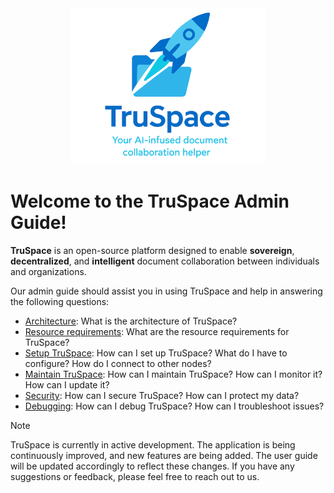<div align="center">
    <img src="TruSpaceLogo.svg" height=250>
</div>

# Welcome to the TruSpace Admin Guide!

**TruSpace** is an open-source platform designed to enable **sovereign**, **decentralized**, and **intelligent** document collaboration between individuals and organizations.

Our admin guide should assist you in using TruSpace and help in answering the following questions:

- [Architecture](Architecture.md): What is the architecture of TruSpace?<br>
- [Resource requirements](Resource%20requirements.md): What are the resource requirements for TruSpace?<br>
- [Setup TruSpace](Setup%20TruSpace): How can I set up TruSpace? What do I have to configure? How do I connect to other nodes?<br>
- [Maintain TruSpace](Maintain%20TruSpace): How can I maintain TruSpace? How can I monitor it? How can I update it?<br>
- [Security](Security/README.md): How can I secure TruSpace? How can I protect my data?<br>
- [Debugging](Debugging.md): How can I debug TruSpace? How can I troubleshoot issues?<br>

> [!NOTE]
> TruSpace is currently in active development. The application is being continuously improved, and new features are being added. The user guide will be updated accordingly to reflect these changes. If you have any suggestions or feedback, please feel free to reach out to us.
